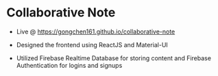 # Collaborative Note

* Live @ https://gongchen161.github.io/collaborative-note

* Designed the frontend using ReactJS and Material-UI
* Utilized Firebase Realtime Database for storing content and Firebase Authentication for logins and signups